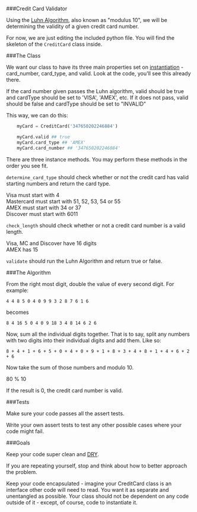 ###Credit Card Validator

Using the [Luhn Algorithm](http://en.wikipedia.org/wiki/Luhn_algorithm), also known as "modulus 10", we will be determining the validity of a given credit card number.

For now, we are just editing the included python file. You will find the skeleton of the `CreditCard` class inside.

###The Class

We want our class to have its three main properties set on [instantiation](http://en.wikipedia.org/wiki/Instance_(computer_science)) - card_number, card_type, and valid. Look at the code, you'll see this already there.

If the card number given passes the Luhn algorithm, valid should be true and cardType should be set to 'VISA', 'AMEX', etc. If it does not pass, valid should be false and cardType should be set to "INVALID"

This way, we can do this:
```python
    myCard = CreditCard('347650202246884')

    myCard.valid ## true
    myCard.card_type ## 'AMEX'
    myCard.card_number ## '347650202246884'
```

There are three instance methods. You may perform these methods in the order you see fit.

`determine_card_type` should check whether or not the credit card has valid starting numbers and return the card type.

Visa must start with 4  
Mastercard must start with 51, 52, 53, 54 or 55  
AMEX must start with 34 or 37  
Discover must start with 6011  

`check_length` should check whether or not a credit card number is a valid length.

Visa, MC and Discover have 16 digits  
AMEX has 15  

`validate` should run the Luhn Algorithm and return true or false.

###The Algorithm

From the right most digit, double the value of every second digit. For example:

`4 4 8 5 0 4 0 9 9 3 2 8 7 6 1 6`

becomes

`8 4 16 5 0 4 0 9 18 3 4 8 14 6 2 6`

Now, sum all the individual digits together. That is to say, split any numbers with two digits into their individual digits and add them. Like so:

`8 + 4 + 1 + 6 + 5 + 0 + 4 + 0 + 9 + 1 + 8 + 3 + 4 + 8 + 1 + 4 + 6 + 2 + 6`

Now take the sum of those numbers and modulo 10.

80 % 10

If the result is 0, the credit card number is valid.

###Tests

Make sure your code passes all the assert tests.

Write your own assert tests to test any other possible cases where your code might fail.

###Goals

Keep your code super clean and [DRY](http://en.wikipedia.org/wiki/Don't_repeat_yourself).

If you are repeating yourself, stop and think about how to better approach the problem.

Keep your code encapsulated - imagine your CreditCard class is an interface other code will need to read. You want it as separate and unentangled as possible. Your class should not be dependent on any code outside of it - except, of course, code to instantiate it.
